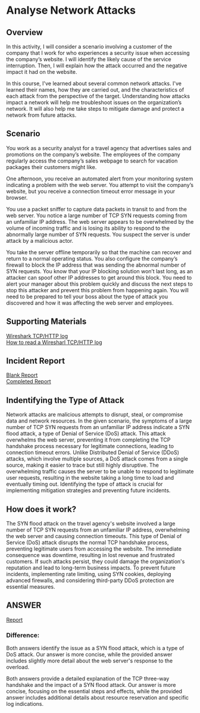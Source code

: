 # Analyse Network Attacks

## Overview
In this activity, I will consider a scenario involving a customer of the company that I work for who experiences a security issue when accessing the company’s website. I will identify the likely cause of the service interruption. Then, I will explain how the attack occurred and the negative impact it had on the website. 

In this course, I've learned about several common network attacks.  I've learned their names, how they are carried out, and the characteristics of each attack from the perspective of the target. Understanding how attacks impact a network will help me troubleshoot issues on the organization’s network. It will also help me take steps to mitigate damage and protect a network from future attacks. 

## Scenario
You work as a security analyst for a travel agency that advertises sales and promotions on the company’s website. The employees of the company regularly access the company’s sales webpage to search for vacation packages their customers might like. 

One afternoon, you receive an automated alert from your monitoring system indicating a problem with the web server. You attempt to visit the company’s website, but you receive a connection timeout error message in your browser.

You use a packet sniffer to capture data packets in transit to and from the web server. You notice a large number of TCP SYN requests coming from an unfamiliar IP address. The web server appears to be overwhelmed by the volume of incoming traffic and is losing its ability to respond to the abnormally large number of SYN requests. You suspect the server is under attack by a malicious actor. 

You take the server offline temporarily so that the machine can recover and return to a normal operating status. You also configure the company’s firewall to block the IP address that was sending the abnormal number of SYN requests. You know that your IP blocking solution won’t last long, as an attacker can spoof other IP addresses to get around this block. You need to alert your manager about this problem quickly and discuss the next steps to stop this attacker and prevent this problem from happening again. You will need to be prepared to tell your boss about the type of attack you discovered and how it was affecting the web server and employees.

## Supporting Materials
[Wireshark TCP/HTTP log](https://docs.google.com/spreadsheets/d/1enpRzrIao3J2Lp2tOI0hmu1Cu7D7CjLGhFAiTiR9J64/edit?gid=218501934#gid=218501934) \
[How to read a Wiresharl TCP/HTTP log](https://docs.google.com/document/d/1JYyUPhfm2gwDellGRIcgItA3cZ7kz29xdYpVr1L_o9c/template/preview?usp=sharing)

## Incident Report
[Blank Report](https://docs.google.com/document/d/1xEk_arFwlQOto7KEM6gN-sIYriXhP9-lY2ftpBXhS4M/template/preview?resourcekey=0-_ODneeo__mDgK7BTE1FkVA) \
[Completed Report](https://docs.google.com/document/d/1-7tSemyEz8BGl4FFT4nE-L-loXAsa4L4VhjD1OH5-lE/edit?usp=sharing)

## Indentifying the Type of Attack
Network attacks are malicious attempts to disrupt, steal, or compromise data and network resources. In the given scenario, the symptoms of a large number of TCP SYN requests from an unfamiliar IP address indicate a SYN flood attack, a type of Denial of Service (DoS) attack. This attack overwhelms the web server, preventing it from completing the TCP handshake process necessary for legitimate connections, leading to connection timeout errors. Unlike Distributed Denial of Service (DDoS) attacks, which involve multiple sources, a DoS attack comes from a single source, making it easier to trace but still highly disruptive. The overwhelming traffic causes the server to be unable to respond to legitimate user requests, resulting in the website taking a long time to load and eventually timing out. Identifying the type of attack is crucial for implementing mitigation strategies and preventing future incidents.

## How does it work?
The SYN flood attack on the travel agency's website involved a large number of TCP SYN requests from an unfamiliar IP address, overwhelming the web server and causing connection timeouts. This type of Denial of Service (DoS) attack disrupts the normal TCP handshake process, preventing legitimate users from accessing the website. The immediate consequence was downtime, resulting in lost revenue and frustrated customers. If such attacks persist, they could damage the organization's reputation and lead to long-term business impacts. To prevent future incidents, implementing rate limiting, using SYN cookies, deploying advanced firewalls, and considering third-party DDoS protection are essential measures.

## ANSWER
[Report](https://docs.google.com/document/d/19Z9Y8kpgqfYr7Y6I6pvlKtbfJ7o6RDG_wGEJAEpLnys/template/preview?usp=sharing)

### Difference:
Both answers identify the issue as a SYN flood attack, which is a type of DoS attack. Our answer is more concise, while the provided answer includes slightly more detail about the web server's response to the overload.

Both answers provide a detailed explanation of the TCP three-way handshake and the impact of a SYN flood attack. Our answer is more concise, focusing on the essential steps and effects, while the provided answer includes additional details about resource reservation and specific log indications.

